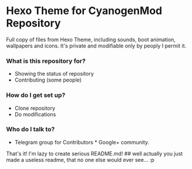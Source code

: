 # Hexo Theme for CyanogenMod Repository

Full copy of files from Hexo Theme, including sounds, boot animation, wallpapers and icons. It's private and modifiable only by peoply I permit it.

### What is this repository for?

* Showing the status of repository
* Contributing (some people)

### How do I get set up?

* Clone repository
* Do modifications

### Who do I talk to?

* Telegram group for Contributors
* Google+ community.

That's it! I'm lazy to create serious README.md! ## well actually you just made a useless readme, that no one else would ever see... :p
